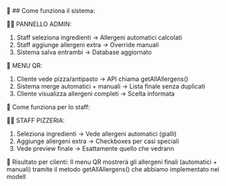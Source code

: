 🎯 ## Come funziona il sistema:

 👨‍🍳 PANNELLO ADMIN:
1. Staff seleziona ingredienti → Allergeni automatici calcolati
2. Staff aggiunge allergeni extra → Override manuali  
3. Sistema salva entrambi → Database aggiornato

📱 MENU QR:
1. Cliente vede pizza/antipasto → API chiama getAllAllergens()
2. Sistema merge automatici + manuali → Lista finale senza duplicati
3. Cliente visualizza allergeni completi → Scelta informata

🎯  Come funziona per lo staff:

👨‍🍳 STAFF PIZZERIA:
1. Seleziona ingredienti → Vede allergeni automatici (gialli)
2. Aggiunge allergeni extra → Checkboxes per casi speciali
3. Vede preview finale → Esattamente quello che vedrann

📱 Risultato per clienti:
Il menu QR mostrerà gli allergeni finali (automatici + manuali) tramite il metodo getAllAllergens() che abbiamo implementato nei modell